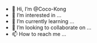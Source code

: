 - 👋 Hi, I’m @Coco-Kong
- 👀 I’m interested in ...
- 🌱 I’m currently learning ...
- 💞️ I’m looking to collaborate on ...
- 📫 How to reach me ...

<!---
Coco-Kong/Coco-Kong is a ✨ special ✨ repository because its `README.md` (this file) appears on your GitHub profile.
You can click the Preview link to take a look at your changes.
--->
